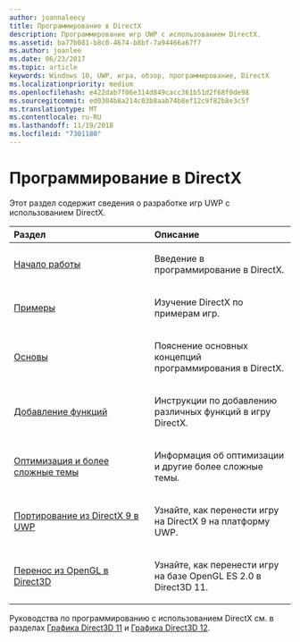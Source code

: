 ```yaml
---
author: joannaleecy
title: Программирование в DirectX
description: Программирование игр UWP с использованием DirectX.
ms.assetid: ba77b081-b8c0-4674-b8bf-7a94466a67f7
ms.author: joanlee
ms.date: 06/23/2017
ms.topic: article
keywords: Windows 10, UWP, игра, обзор, программирование, DirectX
ms.localizationpriority: medium
ms.openlocfilehash: e422dab7f06e314d849cacc361b51d2f68f0de98
ms.sourcegitcommit: ed0304b8a214c03b8aab74b8ef12c9f82b8e3c5f
ms.translationtype: MT
ms.contentlocale: ru-RU
ms.lasthandoff: 11/19/2018
ms.locfileid: "7301180"
---
```

# <a name="directx-programming"></a>Программирование в DirectX

Этот раздел содержит сведения о разработке игр UWP с использованием DirectX.

<table>
<colgroup>
<col width="50%" />
<col width="50%" />
</colgroup>
<thead>
<tr class="header">
<th align="left">Раздел</th>
<th align="left">Описание</th>
</tr>
</thead>
<tbody>
<tr class="odd">
<td align="left"><p><a href="directx-getting-started.md">Начало работы</a></p></td>
<td align="left"><p>Введение в программирование в DirectX.</p></td>
</tr>
<tr class="even">
<td align="left"><p><a href="directx-samples.md">Примеры</a></p></td>
<td align="left"><p>Изучение DirectX по примерам игр.</p></td>
</tr>
<tr class="odd">
<td align="left"><p><a href="directx-fundamentals.md">Основы</a></p></td>
<td align="left"><p>Пояснение основных концепций программирования в DirectX.</p></td>
</tr>
<tr class="even">
<td align="left"><p><a href="directx-add-features.md">Добавление функций</a></p></td>
<td align="left"><p>Инструкции по добавлению различных функций в игру DirectX.</p></td>
</tr>
<tr class="odd">
<td align="left"><p><a href="directx-optimization-and-advanced-topics.md">Оптимизация и более сложные темы</a></p></td>
<td align="left"><p>Информация об оптимизации и другие более сложные темы.</p></td>
</tr>
<tr class="even">
<td align="left"><p><a href="porting-your-directx-9-game-to-windows-store.md">Портирование из DirectX 9 в UWP</a></p></td>
<td align="left"><p>Узнайте, как перенести игру на DirectX 9 на платформу UWP.</p></td>
</tr>
<tr class="odd">
<td align="left"><p><a href="port-from-opengl-es-2-0-to-directx-11-1.md">Перенос из OpenGL в Direct3D</a></p></td>
<td align="left"><p>Узнайте, как перенести игру на базе OpenGL ES 2.0 в Direct3D 11.</p></td>
</tr>
</tbody>
</table>


Руководства по программированию с использованием DirectX см. в разделах [Графика Direct3D 11](https://msdn.microsoft.com/library/windows/desktop/ff476080.aspx) и [Графика Direct3D 12](https://msdn.microsoft.com/library/windows/desktop/dn903821.aspx).
 







